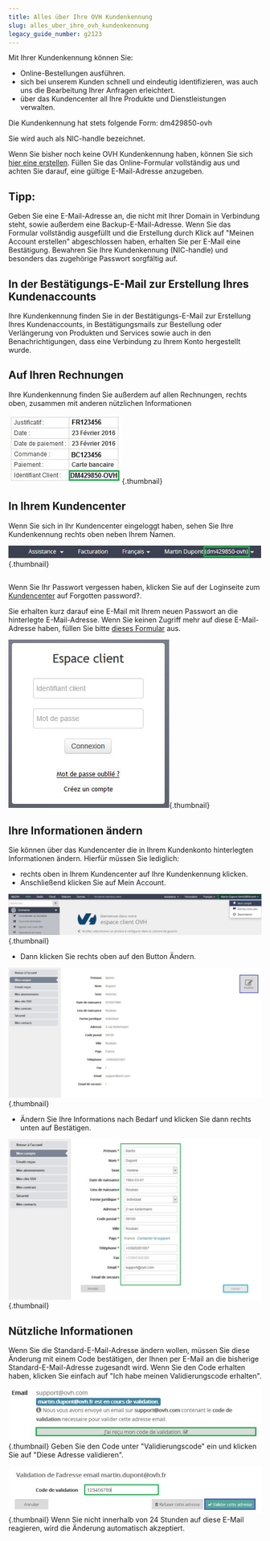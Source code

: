```yaml
---
title: Alles über Ihre OVH Kundenkennung
slug: alles_uber_ihre_ovh_kundenkennung
legacy_guide_number: g2123
---
```



Mit Ihrer Kundenkennung können Sie:


- Online-Bestellungen ausführen.
- sich bei unserem Kunden schnell und eindeutig identifizieren, was auch uns die Bearbeitung Ihrer Anfragen erleichtert.
- über das Kundencenter all Ihre Produkte und Dienstleistungen verwalten.


Die Kundenkennung hat stets folgende Form: dm429850-ovh

Sie wird auch als NIC-handle bezeichnet.

Wenn Sie bisher noch keine OVH Kundenkennung haben, können Sie sich [hier eine erstellen](https://www.ovh.de/support/new_nic.xml).
Füllen Sie das Online-Formular vollständig aus und achten Sie darauf, eine gültige E-Mail-Adresse anzugeben.

## Tipp:
Geben Sie eine E-Mail-Adresse an, die nicht mit Ihrer Domain in Verbindung steht, sowie außerdem eine Backup-E-Mail-Adresse.
Wenn Sie das Formular vollständig ausgefüllt und die Erstellung durch Klick auf "Meinen Account erstellen" abgeschlossen haben, erhalten Sie per E-Mail eine Bestätigung. Bewahren Sie Ihre Kundenkennung (NIC-handle) und besonders das zugehörige Passwort sorgfältig auf.


## In der Bestätigungs-E-Mail zur Erstellung Ihres Kundenaccounts
Ihre Kundenkennung finden Sie in der Bestätigungs-E-Mail zur Erstellung Ihres Kundenaccounts, in Bestätigungsmails zur Bestellung oder Verlängerung von Produkten und Services sowie auch in den Benachrichtigungen, dass eine Verbindung zu Ihrem Konto hergestellt wurde.


## Auf Ihren Rechnungen
Ihre Kundenkennung finden Sie außerdem auf allen Rechnungen, rechts oben, zusammen mit anderen nützlichen Informationen

![](images/3948.png){.thumbnail}


## In Ihrem Kundencenter
Wenn Sie sich in Ihr Kundencenter eingeloggt haben, sehen Sie Ihre Kundenkennung rechts oben neben Ihrem Namen.

![](images/3949.png){.thumbnail}


## 
Wenn Sie Ihr Passwort vergessen haben, klicken Sie auf der Loginseite zum [Kundencenter](https://www.ovh.com/manager/web/login/) auf Forgotten password?.

Sie erhalten kurz darauf eine E-Mail mit Ihrem neuen Passwort an die hinterlegte E-Mail-Adresse.
Wenn Sie keinen Zugriff mehr auf diese E-Mail-Adresse haben, füllen Sie bitte [dieses Formular](https://www.ovh.de/cgi-bin/de/procedure/procedureChangeEmail.cgi) aus.

![](images/3936.png){.thumbnail}


## Ihre Informationen ändern
Sie können über das Kundencenter die in Ihrem Kundenkonto hinterlegten Informationen ändern.
Hierfür müssen Sie lediglich:


- rechts oben in Ihrem Kundencenter auf Ihre Kundenkennung klicken.
- Anschließend klicken Sie auf Mein Account.



![](images/3953.png){.thumbnail}

- Dann klicken Sie rechts oben auf den Button Ändern.



![](images/3954.png){.thumbnail}

- Ändern Sie Ihre Informations nach Bedarf und klicken Sie dann rechts unten auf Bestätigen.



![](images/3955.png){.thumbnail}


## Nützliche Informationen
Wenn Sie die Standard-E-Mail-Adresse ändern wollen, müssen Sie diese Änderung mit einem Code bestätigen, der Ihnen per E-Mail an die bisherige Standard-E-Mail-Adresse zugesandt wird.
Wenn Sie den Code erhalten haben, klicken Sie einfach auf "Ich habe meinen Validierungscode erhalten".

![](images/3956.png){.thumbnail}
Geben Sie den Code unter "Validierungscode" ein und klicken Sie auf "Diese Adresse validieren".

![](images/3957.png){.thumbnail}
Wenn Sie nicht innerhalb von 24 Stunden auf diese E-Mail reagieren, wird die Änderung automatisch akzeptiert.

